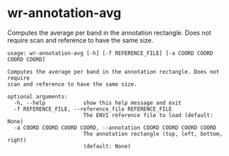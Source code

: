 # wr-annotation-avg

Computes the average per band in the annotation rectangle. Does not require scan and reference to have the same size.

```
usage: wr-annotation-avg [-h] [-f REFERENCE_FILE] [-a COORD COORD COORD COORD]

Computes the average per band in the annotation rectangle. Does not require
scan and reference to have the same size.

optional arguments:
  -h, --help            show this help message and exit
  -f REFERENCE_FILE, --reference_file REFERENCE_FILE
                        The ENVI reference file to load (default: None)
  -a COORD COORD COORD COORD, --annotation COORD COORD COORD COORD
                        The annotation rectangle (top, left, bottom, right)
                        (default: None)
```
